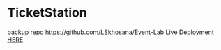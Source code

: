 # TicketStation
backup repo https://github.com/LSkhosana/Event-Lab
Live Deployment [HERE](https://lskhosana.github.io/Event-Lab/)
